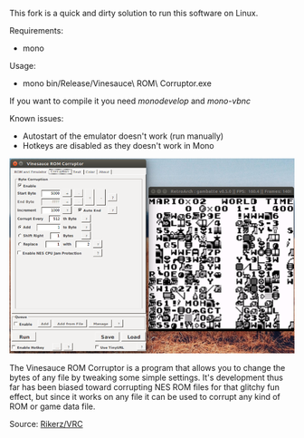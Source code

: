 This fork is a quick and dirty solution to run this software on Linux.

Requirements:
* mono

Usage:
* mono bin/Release/Vinesauce\ ROM\ Corruptor.exe

If you want to compile it you need *monodevelop* and *mono-vbnc*

Known issues:
* Autostart of the emulator doesn't work (run manually)
* Hotkeys are disabled as they doesn't work in Mono

![Screenshot on Linux](src/UbuntuCorruptor)

The Vinesauce ROM Corruptor is a program that allows you to change the bytes of any file by tweaking some simple settings.
It's development thus far has been biased toward corrupting NES ROM files for that glitchy fun effect, but since it works on any file it can be used to corrupt any kind of ROM or game data file.

Source: [Rikerz/VRC](https://github.com/Rikerz/VRC)
